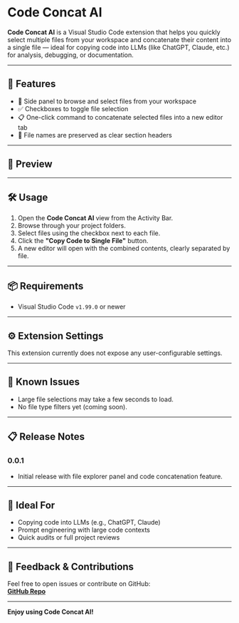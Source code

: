 # Code Concat AI

**Code Concat AI** is a Visual Studio Code extension that helps you quickly select multiple files from your workspace and concatenate their content into a single file — ideal for copying code into LLMs (like ChatGPT, Claude, etc.) for analysis, debugging, or documentation.

---

## 🚀 Features

- 📂 Side panel to browse and select files from your workspace
- ✅ Checkboxes to toggle file selection
- 📋 One-click command to concatenate selected files into a new editor tab
- 🔗 File names are preserved as clear section headers

---

## 📸 Preview


---

## 🛠 Usage

1. Open the **Code Concat AI** view from the Activity Bar.
2. Browse through your project folders.
3. Select files using the checkbox next to each file.
4. Click the **"Copy Code to Single File"** button.
5. A new editor will open with the combined contents, clearly separated by file.

---

## 📦 Requirements

- Visual Studio Code `v1.99.0` or newer

---

## ⚙️ Extension Settings

This extension currently does not expose any user-configurable settings.

---

## 🐞 Known Issues

- Large file selections may take a few seconds to load.
- No file type filters yet (coming soon).

---

## 📋 Release Notes

### 0.0.1

- Initial release with file explorer panel and code concatenation feature.

---

## 🧠 Ideal For

- Copying code into LLMs (e.g., ChatGPT, Claude)
- Prompt engineering with large code contexts
- Quick audits or full project reviews

---

## 🙌 Feedback & Contributions

Feel free to open issues or contribute on GitHub:  
**[GitHub Repo](https://github.com/bhanuka96/code-concat-ai)** 

---

**Enjoy using Code Concat AI!**